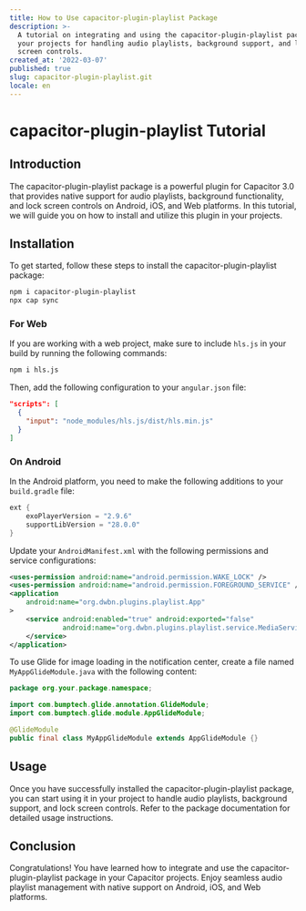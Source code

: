 ```yaml
---
title: How to Use capacitor-plugin-playlist Package
description: >-
  A tutorial on integrating and using the capacitor-plugin-playlist package in
  your projects for handling audio playlists, background support, and lock
  screen controls.
created_at: '2022-03-07'
published: true
slug: capacitor-plugin-playlist.git
locale: en
---
```


# capacitor-plugin-playlist Tutorial

## Introduction

The capacitor-plugin-playlist package is a powerful plugin for Capacitor 3.0 that provides native support for audio playlists, background functionality, and lock screen controls on Android, iOS, and Web platforms. In this tutorial, we will guide you on how to install and utilize this plugin in your projects.

## Installation

To get started, follow these steps to install the capacitor-plugin-playlist package:

```bash
npm i capacitor-plugin-playlist
npx cap sync
```

### For Web

If you are working with a web project, make sure to include `hls.js` in your build by running the following commands:

```bash
npm i hls.js
```

Then, add the following configuration to your `angular.json` file:

```json
"scripts": [
  {
    "input": "node_modules/hls.js/dist/hls.min.js"
  }
]
```

### On Android

In the Android platform, you need to make the following additions to your `build.gradle` file:

```kotlin
ext {
    exoPlayerVersion = "2.9.6"
    supportLibVersion = "28.0.0"
}
```

Update your `AndroidManifest.xml` with the following permissions and service configurations:

```xml
<uses-permission android:name="android.permission.WAKE_LOCK" />
<uses-permission android:name="android.permission.FOREGROUND_SERVICE" />
<application
    android:name="org.dwbn.plugins.playlist.App"
>
    <service android:enabled="true" android:exported="false"
             android:name="org.dwbn.plugins.playlist.service.MediaService">
    </service>
</application>
```

To use Glide for image loading in the notification center, create a file named `MyAppGlideModule.java` with the following content:

```java
package org.your.package.namespace;

import com.bumptech.glide.annotation.GlideModule;
import com.bumptech.glide.module.AppGlideModule;

@GlideModule
public final class MyAppGlideModule extends AppGlideModule {}
```

## Usage

Once you have successfully installed the capacitor-plugin-playlist package, you can start using it in your project to handle audio playlists, background support, and lock screen controls. Refer to the package documentation for detailed usage instructions.

## Conclusion

Congratulations! You have learned how to integrate and use the capacitor-plugin-playlist package in your Capacitor projects. Enjoy seamless audio playlist management with native support on Android, iOS, and Web platforms.
```
```
